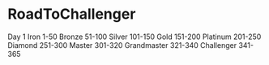 # RoadToChallenger
Day 1
Iron 1-50
Bronze 51-100
Silver 101-150
Gold 151-200
Platinum 201-250
Diamond 251-300
Master 301-320
Grandmaster 321-340
Challenger 341-365
